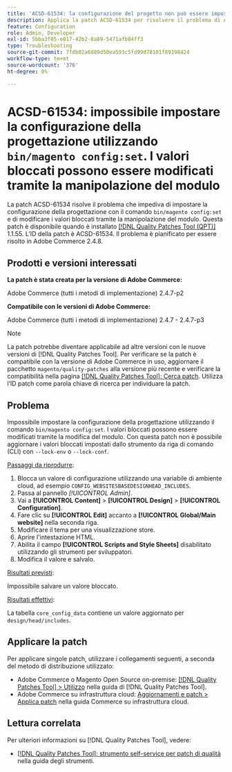 ```yaml
---
title: 'ACSD-61534: la configurazione del progetto non può essere impostata utilizzando bin/magento config:set e i valori bloccati possono essere modificati tramite la manipolazione del modulo'
description: Applica la patch ACSD-61534 per risolvere il problema di Adobe Commerce, in cui la configurazione del progetto non può essere impostata utilizzando il comando "bin/magento config:set", e i valori bloccati possono essere modificati tramite la manipolazione del modulo.
feature: Configuration
role: Admin, Developer
exl-id: 5bba3f05-e017-42b2-8a89-5471afb84ff3
type: Troubleshooting
source-git-commit: 7fdb02a6d89d50ea593c5fd99d78101f89198424
workflow-type: tm+mt
source-wordcount: '376'
ht-degree: 0%

---
```


# ACSD-61534: impossibile impostare la configurazione della progettazione utilizzando `bin/magento config:set`. I valori bloccati possono essere modificati tramite la manipolazione del modulo

La patch ACSD-61534 risolve il problema che impediva di impostare la configurazione della progettazione con il comando `bin/magento config:set` e di modificare i valori bloccati tramite la manipolazione del modulo. Questa patch è disponibile quando è installato [[!DNL Quality Patches Tool (QPT)]](/help/tools/quality-patches-tool/quality-patches-tool-to-self-serve-quality-patches.md) 1.1.55. L’ID della patch è ACSD-61534. Il problema è pianificato per essere risolto in Adobe Commerce 2.4.8.

## Prodotti e versioni interessati

**La patch è stata creata per la versione di Adobe Commerce:**

Adobe Commerce (tutti i metodi di implementazione) 2.4.7-p2

**Compatibile con le versioni di Adobe Commerce:**

Adobe Commerce (tutti i metodi di implementazione) 2.4.7 - 2.4.7-p3

>[!NOTE]
>
>La patch potrebbe diventare applicabile ad altre versioni con le nuove versioni di [!DNL Quality Patches Tool]. Per verificare se la patch è compatibile con la versione di Adobe Commerce in uso, aggiornare il pacchetto `magento/quality-patches` alla versione più recente e verificare la compatibilità nella pagina [[!DNL Quality Patches Tool]: Cerca patch](https://experienceleague.adobe.com/tools/commerce-quality-patches/index.html?lang=it). Utilizza l’ID patch come parola chiave di ricerca per individuare la patch.

## Problema

Impossibile impostare la configurazione della progettazione utilizzando il comando `bin/magento config:set`. I valori bloccati possono essere modificati tramite la modifica del modulo. Con questa patch non è possibile aggiornare i valori bloccati impostati dallo strumento da riga di comando (CLI) con `--lock-env` o `--lock-conf`.

<u>Passaggi da riprodurre</u>:

1. Blocca un valore di configurazione utilizzando una variabile di ambiente cloud, ad esempio `CONFIG_WEBSITESBASEDESIGNHEAD_INCLUDES`.
1. Passa al pannello *[!UICONTROL Admin]*.
1. Vai a **[!UICONTROL Content]** > **[!UICONTROL Design]** > **[!UICONTROL Configuration]**.
1. Fare clic su **[!UICONTROL Edit]** accanto a **[!UICONTROL Global/Main website]** nella seconda riga.
1. Modificare il tema per una visualizzazione store.
1. Aprire l&#39;intestazione HTML.
1. Abilita il campo **[!UICONTROL Scripts and Style Sheets]** disabilitato utilizzando gli strumenti per sviluppatori.
1. Modifica il valore e salvalo.

<u>Risultati previsti</u>:

Impossibile salvare un valore bloccato.

<u>Risultati effettivi</u>:

La tabella `core_config_data` contiene un valore aggiornato per `design/head/includes`.

## Applicare la patch

Per applicare singole patch, utilizzare i collegamenti seguenti, a seconda del metodo di distribuzione utilizzato:

* Adobe Commerce o Magento Open Source on-premise: [[!DNL Quality Patches Tool] > Utilizzo](/help/tools/quality-patches-tool/usage.md) nella guida di [!DNL Quality Patches Tool].
* Adobe Commerce su infrastruttura cloud: [Aggiornamenti e patch > Applica patch](https://experienceleague.adobe.com/docs/commerce-cloud-service/user-guide/develop/upgrade/apply-patches.html?lang=it) nella guida Commerce su infrastruttura cloud.

## Lettura correlata

Per ulteriori informazioni su [!DNL Quality Patches Tool], vedere:

* [[!DNL Quality Patches Tool]: strumento self-service per patch di qualità](/help/tools/quality-patches-tool/quality-patches-tool-to-self-serve-quality-patches.md) nella guida degli strumenti.
